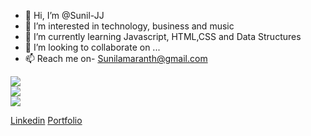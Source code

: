 - 👋 Hi, I’m @Sunil-JJ
- 👀 I’m interested in technology, business and music
- 🌱 I’m currently learning Javascript, HTML,CSS and Data Structures
- 💞️ I’m looking to collaborate on ...
- 📫 Reach me on- Sunilamaranth@gmail.com

<!---
Sunil-JJ/Sunil-JJ is a ✨ special ✨ repository because its `README.md` (this file) appears on your GitHub profile.
You can click the Preview link to take a look at your changes.
--->
![](https://github-readme-stats.vercel.app/api?username=Sunil-JJ&theme=dark&hide_border=false&include_all_commits=true&count_private=true)<br/>
![](https://github-readme-streak-stats.herokuapp.com/?user=Sunil-JJ&theme=dark&hide_border=false)<br/>
![](https://github-readme-stats.vercel.app/api/top-langs/?username=Sunil-JJ&theme=dark&hide_border=false&include_all_commits=true&count_private=true&layout=compact)

<a href="https://www.linkedin.com/in/sunil-amaranth-91a5b6189" target="_blank">Linkedin</a>
<a href="https://mrchef-sand.vercel.app" target="_blank">Portfolio</a>
